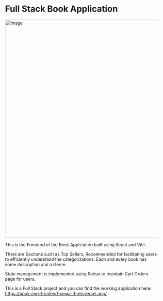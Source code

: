 # Full Stack Book Application


<img width="1280" height="720" alt="image" src="https://github.com/user-attachments/assets/c0adb852-ac48-481e-95b4-21fb29d49bde" />

This is the Frontend of the Book Application built using React and Vite.

There are Sections such as Top Sellers, Recommended for facilitating users to efficiently understand the categorizations.
Each and every book has some description and a Genre.

State management is implemented using Redux to maintain Cart Orders page for users.

This is a Full Stack project and you can find the working application here:
https://book-app-frontend-sepia-three.vercel.app/
